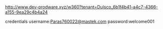 http://www.dev-prodware.xyz/w360?tenant=Dulsco_6b1f4b41-a4c7-4366-a155-9ea29c4b4a24

credentials
username:Paras760022@mastek.com
password:welcome001
